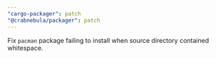 ```yaml
---
"cargo-packager": patch
"@crabnebula/packager": patch
---
```


Fix `pacman` package failing to install when source directory contained whitespace.

